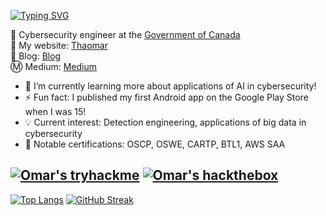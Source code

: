 [![Typing SVG](https://readme-typing-svg.herokuapp.com?color=1145F7&center=true&vCenter=true&lines=Hi+there%2C+I'm+Omar!+%F0%9F%91%8B)](https://git.io/typing-svg)

🍁 Cybersecurity engineer at the [Government of Canada](https://www.canada.ca/en.html)\
🦁 My website: [Thaomar](https://thaomar.com/)\
📝 Blog: [Blog](https://thaomar.blogspot.com/)\
Ⓜ️ Medium: [Medium](https://medium.com/@omar2535)

- 🔭 I’m currently learning more about applications of AI in cybersecurity!
- ⚡ Fun fact: I published my first Android app on the Google Play Store when I was 15!
- 💡 Current interest: Detection engineering, applications of big data in cybersecurity
- 🧾 Notable certifications: OSCP, OSWE, CARTP, BTL1, AWS SAA

[![Omar's tryhackme](https://tryhackme-badges.s3.amazonaws.com/omar2535.png)](https://tryhackme.com/p/omar2535)
[![Omar's hackthebox](http://www.hackthebox.eu/badge/image/31559)](https://www.hackthebox.com/home/users/profile/31559)
---

[![Top Langs](https://github-readme-stats.vercel.app/api/top-langs/?username=omar2535)](https://github.com/anuraghazra/github-readme-stats)
[![GitHub Streak](http://github-readme-streak-stats.herokuapp.com?user=omar2535&fire=00C2DD&dates=95DD49&sideNums=DD2727)](https://git.io/streak-stats)

